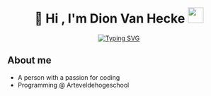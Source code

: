 <h1 align="center"><b>👋 Hi , I'm Dion Van Hecke </b><img src="https://media.giphy.com/media/hvRJCLFzcasrR4ia7z/giphy.gif" width="35"></h1>

<p align="center">
<a href="https://git.io/typing-svg"><img src="https://readme-typing-svg.herokuapp.com?font=Fira+Code&pause=1000&width=435&lines=Student+%40+arteveldehogeschool" alt="Typing SVG" /></a>
</p>


## **About me**
- A person with a passion for coding 
- Programming @ Arteveldehogeschool
